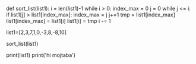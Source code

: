 def sort_list(list1):
	i = len(list1)-1
	while i > 0:
		index_max = 0
		j = 0
		while j <= i:
			if list1[j] > list1[index_max]:
				index_max = j
			j+=1
		tmp = list1[index_max]
		list1[index_max] = list1[i]
		list1[i] = tmp
		i -= 1

list1=[2,3,7,1,0,-3,8,-8,10]

sort_list(list1)

print(list1)
print('hi mojtaba')
